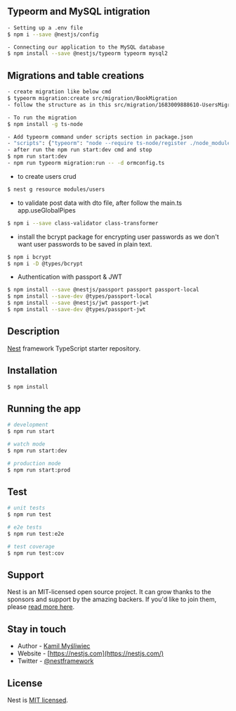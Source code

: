 ## Typeorm and MySQL intigration
```bash
- Setting up a .env file
$ npm i --save @nestjs/config

- Connecting our application to the MySQL database
$ npm install --save @nestjs/typeorm typeorm mysql2
```

## Migrations and table creations
```bash
- create migration like below cmd
$ typeorm migration:create src/migration/BookMigration
- follow the structure as in this src/migration/1683009888610-UsersMigration.ts file

- To run the migration
$ npm install -g ts-node

- Add typeorm command under scripts section in package.json
- "scripts": {"typeorm": "node --require ts-node/register ./node_modules/typeorm/cli.js"}
- after run the npm run start:dev cmd and stop
$ npm run start:dev
- npm run typeorm migration:run -- -d ormconfig.ts
```
- to create users crud
```bash
$ nest g resource modules/users
```

- to validate post data with dto file, after follow the main.ts app.useGlobalPipes
```bash
$ npm i --save class-validator class-transformer
```

- install the bcrypt package for encrypting user passwords as we don't want user passwords to be saved in plain text.
```bash
$ npm i bcrypt
$ npm i -D @types/bcrypt
```

- Authentication with passport & JWT
```bash
$ npm install --save @nestjs/passport passport passport-local
$ npm install --save-dev @types/passport-local
$ npm install --save @nestjs/jwt passport-jwt
$ npm install --save-dev @types/passport-jwt
```
## Description

[Nest](https://github.com/nestjs/nest) framework TypeScript starter repository.

## Installation

```bash
$ npm install
```

## Running the app

```bash
# development
$ npm run start

# watch mode
$ npm run start:dev

# production mode
$ npm run start:prod
```

## Test

```bash
# unit tests
$ npm run test

# e2e tests
$ npm run test:e2e

# test coverage
$ npm run test:cov
```

## Support

Nest is an MIT-licensed open source project. It can grow thanks to the sponsors and support by the amazing backers. If you'd like to join them, please [read more here](https://docs.nestjs.com/support).

## Stay in touch

- Author - [Kamil Myśliwiec](https://kamilmysliwiec.com)
- Website - [https://nestjs.com](https://nestjs.com/)
- Twitter - [@nestframework](https://twitter.com/nestframework)

## License

Nest is [MIT licensed](LICENSE).
